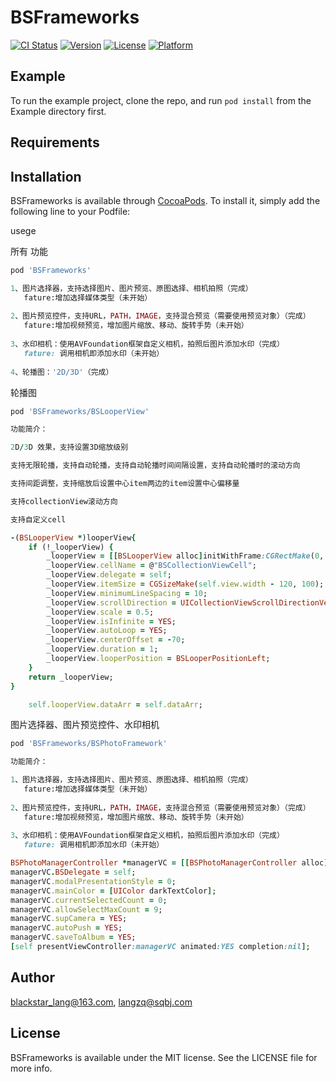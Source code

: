 # BSFrameworks

[![CI Status](https://img.shields.io/travis/blackstar_lang@163.com/BSFrameworks.svg?style=flat)](https://travis-ci.org/blackstar_lang@163.com/BSFrameworks)
[![Version](https://img.shields.io/cocoapods/v/BSFrameworks.svg?style=flat)](https://cocoapods.org/pods/BSFrameworks)
[![License](https://img.shields.io/cocoapods/l/BSFrameworks.svg?style=flat)](https://cocoapods.org/pods/BSFrameworks)
[![Platform](https://img.shields.io/cocoapods/p/BSFrameworks.svg?style=flat)](https://cocoapods.org/pods/BSFrameworks)

## Example

To run the example project, clone the repo, and run `pod install` from the Example directory first.

## Requirements

## Installation

BSFrameworks is available through [CocoaPods](https://cocoapods.org). To install
it, simply add the following line to your Podfile:


usege

所有 功能
```ruby
pod 'BSFrameworks'
```
```ruby
1、图片选择器，支持选择图片、图片预览、原图选择、相机拍照（完成）
   fature:增加选择媒体类型（未开始）
   
2、图片预览控件，支持URL，PATH，IMAGE，支持混合预览（需要使用预览对象）（完成）
   fature:增加视频预览，增加图片缩放、移动、旋转手势（未开始）
   
3、水印相机：使用AVFoundation框架自定义相机，拍照后图片添加水印（完成）
   fature: 调用相机即添加水印（未开始）
  
4、轮播图：'2D/3D'（完成）
```

轮播图
```ruby
pod 'BSFrameworks/BSLooperView'
```
``` ruby
功能简介：

2D/3D 效果，支持设置3D缩放级别

支持无限轮播，支持自动轮播，支持自动轮播时间间隔设置，支持自动轮播时的滚动方向

支持间距调整，支持缩放后设置中心item两边的item设置中心偏移量

支持collectionView滚动方向

支持自定义cell

-(BSLooperView *)looperView{
    if (!_looperView) {
        _looperView = [[BSLooperView alloc]initWithFrame:CGRectMake(0, 300, self.view.width, 300)];
        _looperView.cellName = @"BSCollectionViewCell";
        _looperView.delegate = self;
        _looperView.itemSize = CGSizeMake(self.view.width - 120, 100);
        _looperView.minimumLineSpacing = 10;
        _looperView.scrollDirection = UICollectionViewScrollDirectionVertical;
        _looperView.scale = 0.5;
        _looperView.isInfinite = YES;
        _looperView.autoLoop = YES;
        _looperView.centerOffset = -70;
        _looperView.duration = 1;
        _looperView.looperPosition = BSLooperPositionLeft;
    }
    return _looperView;
}

    self.looperView.dataArr = self.dataArr;
```

图片选择器、图片预览控件、水印相机
```ruby
pod 'BSFrameworks/BSPhotoFramework'
```
``` ruby
功能简介：

1、图片选择器，支持选择图片、图片预览、原图选择、相机拍照（完成）
   fature:增加选择媒体类型（未开始）
   
2、图片预览控件，支持URL，PATH，IMAGE，支持混合预览（需要使用预览对象）（完成）
   fature:增加视频预览，增加图片缩放、移动、旋转手势（未开始）
   
3、水印相机：使用AVFoundation框架自定义相机，拍照后图片添加水印（完成）
   fature: 调用相机即添加水印（未开始）

BSPhotoManagerController *managerVC = [[BSPhotoManagerController alloc]init];
managerVC.BSDelegate = self;
managerVC.modalPresentationStyle = 0;
managerVC.mainColor = [UIColor darkTextColor];
managerVC.currentSelectedCount = 0;
managerVC.allowSelectMaxCount = 9;
managerVC.supCamera = YES;
managerVC.autoPush = YES;
managerVC.saveToAlbum = YES;
[self presentViewController:managerVC animated:YES completion:nil];

```

## Author

blackstar_lang@163.com, langzq@sqbj.com

## License

BSFrameworks is available under the MIT license. See the LICENSE file for more info.

